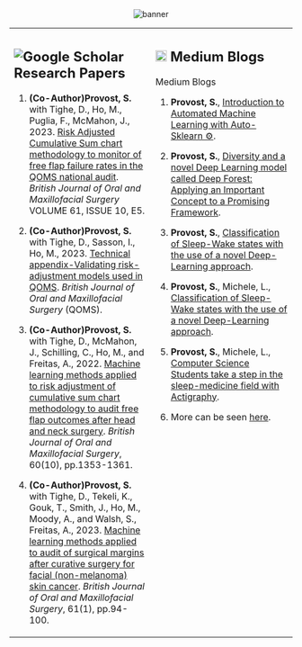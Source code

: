 <div align="center">
    <img src="bento_banner.png" alt="banner">
</div>

<table>
  <tr>
    <td valign="top" width="50%">

## ![Google Scholar](https://upload.wikimedia.org/wikipedia/commons/thumb/c/c7/Google_Scholar_logo.svg/20px-Google_Scholar_logo.svg.png) Research Papers

1. **(Co-Author)Provost, S.** with Tighe, D., Ho, M., Puglia, F., McMahon, J., 2023. [Risk Adjusted Cumulative Sum chart methodology to monitor of free flap failure rates in the QOMS national audit](http://dx.doi.org/10.1016/j.bjoms.2023.08.014). *British Journal of Oral and Maxillofacial Surgery* VOLUME 61, ISSUE 10, E5.
2. **(Co-Author)Provost, S.** with Tighe, D., Sasson, I., Ho, M., 2023. [Technical appendix-Validating risk-adjustment models used in QOMS](http://dx.doi.org/10.13140/RG.2.2.20658.99520). *British Journal of Oral and Maxillofacial Surgery* (QOMS).
3. **(Co-Author)Provost, S.** with Tighe, D., McMahon, J., Schilling, C., Ho, M., and Freitas, A., 2022. [Machine learning methods applied to risk adjustment of cumulative sum chart methodology to audit free flap outcomes after head and neck surgery](https://doi.org/10.1016/j.bjoms.2022.09.007). *British Journal of Oral and Maxillofacial Surgery*, 60(10), pp.1353-1361.
4. **(Co-Author)Provost, S.** with Tighe, D., Tekeli, K., Gouk, T., Smith, J., Ho, M., Moody, A., and Walsh, S., Freitas, A., 2023. [Machine learning methods applied to audit of surgical margins after curative surgery for facial (non-melanoma) skin cancer](https://doi.org/10.1016/j.bjoms.2022.11.280). *British Journal of Oral and Maxillofacial Surgery*, 61(1), pp.94-100.

    </td>
    <td valign="top" width="50%">

## <img src="https://cdn-icons-png.flaticon.com/512/5968/5968885.png" width="20"> Medium Blogs
 Medium Blogs

1. **Provost, S.**, [Introduction to Automated Machine Learning with Auto-Sklearn ⚙️](https://medium.com/mlearning-ai/introduction-to-automated-machine-learning-with-auto-sklearn-%EF%B8%8F-c2ee0b8ff3c6).
2. **Provost, S.**, [Diversity and a novel Deep Learning model called Deep Forest: Applying an Important Concept to a Promising Framework](https://medium.com/mlearning-ai/how-to-use-its-own-base-learner-to-improve-diversity-deep-forest-model-a-novel-deep-learning-9200165e2a2e).
3. **Provost, S.**, [Classification of Sleep-Wake states with the use of a novel Deep-Learning approach](https://medium.com/awake-together/classification-of-sleep-wake-states-with-the-use-of-a-novel-deep-learning-approach-b6a7234ebb6f).
4. **Provost, S.**, Michele, L., [Classification of Sleep-Wake states with the use of a novel Deep-Learning approach](https://medium.com/awake-together/classification-of-sleep-wake-states-with-the-use-of-a-novel-deep-learning-approach-b6a7234ebb6f).
5. **Provost, S.**, Michele, L., [Computer Science Students take a step in the sleep-medicine field with Actigraphy](https://medium.com/awake-together/computer-science-students-take-a-step-in-the-world-of-sleep-medicine-efd6efa4e3a9).
6. More can be seen [here](https://medium.com/@simon-provost).

    </td>
  </tr>
</table>